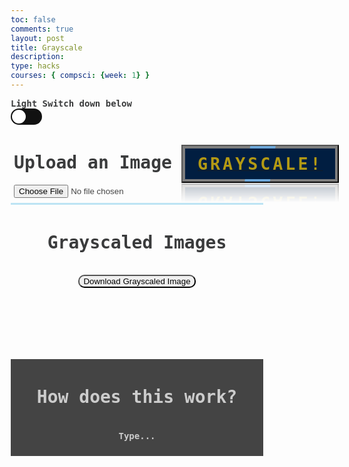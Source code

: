 ```yaml
---
toc: false
comments: true
layout: post
title: Grayscale
description: 
type: hacks
courses: { compsci: {week: 1} }
---
```

<head>
    <style>
        /* Define styles for left and right halves */
        .container {
            display: flex;
            justify-content: space-between;
            align-items: center;
        }
        .left-half, .right-half, .bottom-half{
            height: 250px;
            padding: 5px;
            color: #444444;
            font-family: 'IBM Plex Sans Hebrew', monospace;
        }
        .left-half {
            height: 125px;
            width: 575px;
            display: flex;
            flex-direction: column;
            align-items: center;
        }
        .right-half {
            width: 425px;
            text-align: center;
            border-left: 3px solid #bde4f4;
        }
        .bottom-half {
            border-top: 3px solid #bde4f4;
            text-align: center;
            align-items: center;
            width: 100%;
        }
        .p1 {
            font-family: 'IBM Plex Sans Hebrew', monospace;
            color: #3A3B3C;
            /* src: url('fonts/fontface.css');  */
        }
        .p2 {
            font-family: 'IBM Plex Sans Hebrew', monospace;
            color: #CCCCCC;
            /* src: url('fonts/fontface.css');  */
        }
        /*@font-face {
        font-family: 'Roblox';
        src: url('.././fonts/Roblox-Font.ttf');
        } */
        .container2 {
            background-color: #444444;
            display: flex;
            flex-direction: column;
            align-items: center;
            font-family: 'IBM Plex Sans Hebrew', monospace;
            color: #CCCCCC;
            border: 5.5px solid transparent;
            animation: rgbLightEffect 7.7s linear infinite;
            overflow: break-word;
        }
        .dropbtn {
            color: black;
            padding: 16px;
            font-size: 16px;
            cursor: pointer;
        }
        .dropdown {
            position: relative;
            display: inline-block;
        }
        .dropdown-content {
            display: none;
            position: absolute;
            min-width: 160px;
            overflow: auto;
            box-shadow: 0px 8px 16px 0px rgba(0,0,0,0.2);
            z-index: 1;
        }
        .dropdown-content option {
            color: black;
            padding: 12px 16px;
            text-decoration: none;
            display: block;
        }
        .button {
            border-radius: 10px;
        }
        .a {
            position: relative;
            padding: 13px 24px;
            display: flex;
            justify-content: center;
            align-items: center;
            background: rgba(0, 0, 0, 0.5);
            margin: 10px;
            transition: 1s;
            text-decoration: none;
            overflow: hidden;
            -webkit-box-reflect: below 1px linear-gradient(transparent, transparent, #0004);
        }
        .a:hover {
            background: var(--clr);
            box-shadow: 0 0 10px var(--clr), 0 0 30px var(--clr);
        }
        .a::before {
            content: '';
            position: absolute;
            width: 40px;
            height: 420%;
            background: var(--clr);
            transition: 1s;
            animation: animate 2s linear infinite;
            animation-delay: calc(0.33s * var(--i));
        }
        .a:hover::before {
            width: 1200%;
        }
        @keyframes animate {
            0% {
                transform: rotate(0deg);
            }
            100% {
                transform: rotate(360deg);
            }
        }
        .a::after {
            content: '';
            position: absolute;
            inset: 4px;
            background: #011e41;
        }
        .a:hover::after {
            background: var(--clr);
        }
        .a span {
            position: relative;
            z-index: 1;
            font-size: 2em;
            color: #ffcf01;
            font-family: 'IBM Plex Sans Hebrew', monospace;
            opacity: 0.7;
            text-transform: uppercase;
            letter-spacing: 4px;
            transition: 0.5s;
        }
        .a:hover span {
            opacity: 1;
        }
        *{
            box-sizing: border-box;
        }
        .label{
            background-color: #111;
            display: flex;
            align-items: center;
            justify-content: space-between;
            position: relative;
            border-radius: 50px;
            padding: 5px;
            height: 26px;
            width: 50px;
        }
        body{
            transition: background 0.14s linear;
        }
        body.dark{
            background-color: #191d2b;
        }
        .checkbox{
            opacity: 0;
            position: absolute;
        }
        .ball{
            background-color: #ffffff;
            border-radius: 50%;
            position: absolute;
            top: 2px;
            left: 2px;
            width: 22px;
            height: 22px;
            transition: transform 0.15s linear;
        }
        .checkbox:checked + .label .ball {
            transform: translateX(24px);
        }
        .fa-moon{
            color: #f1c40f;
        }
        .fa-sun{
            color: #f39c12;
        }
        .light-text{
            color: #3A3B3C;
        }
        .dark-text{ 
            color: #CCCCCC;
        }
    </style>
</head>
<body>
    <h8 class="p1 light-text"><strong>Light Switch down below</strong></h8>
    <div>
        <input type="checkbox"
            class="checkbox" id="checkbox" >
    <label for="checkbox" class="label">
        <i class="fas fa-moon"></i>
        <i class="fas fa-sun"></i>
        <div class="ball"></div>
    </label>
    </div>
    <div class="container">
        <div class="left-half">
            <h1 class="p1"><strong>Upload an Image</strong></h1>
            <input type="file" id="imageInput" accept="image/*">
        </div>
        <div style="--clr: 	#6da7d9;--i:0;">
                <button id="manipulateButton" class="a"><a href="#"><span><strong>Grayscale!</strong></span></a></button>
            </div>
    </div>
    <div class="container">
        <div class="bottom-half">
            <h1 class="p1"><strong>Grayscaled Images</strong></h1>
            <img id="uploadedImage" src="" alt="Uploaded Image" style="max-width: 100%; display: none;">
            <br>
            <button id="downloadButton" class="button">Download Grayscaled Image</button>
            <br>
        </div>
    </div>
    <div class="container2">
        <div>
            <h1 class="p2"><Strong>How does this work?</Strong></h1>
        </div>
        <div>
            <h4 class="p2">Type...</h4>
        </div>
    </div>


<script>
    const checkbox = document.getElementById('checkbox');
    const textElements = document.querySelectorAll('.p1, .p2');
    checkbox.addEventListener('change', () => {
    document.body.classList.toggle('dark');
    //change the overall theme color.
    textElements.forEach((element) => {
    element.classList.toggle('dark-text');
    element.classList.toggle('light-text');
    //change the overall text color.
    });
    });
    uploadedImageName = "";
    const resultContainer = document.getElementById("result");
    const url = "http://localhost:8017/api/pixel-partner-api";
    // const url = "https://fte.stu.nighthawkcodingsociety.com/api/pixel-partner-api";
    const test_url = url + "/test";
    const pixelate_url = url + "/pixelate/";
    const options = {
        method: 'GET', // *GET, POST, PUT, DELETE, etc.
        mode: 'cors', // no-cors, *cors, same-origin
        cache: 'default', // *default, no-cache, reload, force-cache, only-if-cached
        credentials: 'omit', // include, *same-origin, omit
        headers: {
            'Content-Type': 'application/json',
            // 'Content-Type': 'application/x-www-form-urlencoded',
        },
    };
    const post_options = {
        method: 'POST', // *GET, POST, PUT, DELETE, etc.
        mode: 'cors', // no-cors, *cors, same-origin
        cache: 'default', // *default, no-cache, reload, force-cache, only-if-cached
        credentials: 'omit', // include, *same-origin, omit
        headers: {
            'Content-Type': 'application/json',
            // 'Content-Type': 'application/x-www-form-urlencoded',
        },
    };
    // fetch the API
    fetch(test_url, options)
    // response is a RESTful "promise" on any successful fetch
    .then(response => {
        // check for response errors
        if (response.status !== 200) {
            error('GET API response failure: ' + response.status);
            return;
        }
        // valid response will have JSON data
        response.json().then(data => {
            console.log(data);
        })
    })
    // catch fetch errors (ie Nginx ACCESS to server blocked)
    .catch(err => {
    error(err + " " + test_url);
    });    
    function handleImageUpload() {
        const imageInput = document.getElementById('imageInput');
        const uploadedImage = document.getElementById('uploadedImage');
        const pixelationLevel = document.getElementById('pixelationLevel').value;
        const addToDatabaseCheckbox = document.getElementById('addToDatabase'); // Add this line
        const leftHalf = document.getElementById('left-half'); //new code

        const file = imageInput.files[0];
        if (file) {
            const reader = new FileReader();
            reader.readAsDataURL(file);

            reader.onload = function (e) {
                const base64Data = e.target.result.split(',')[1];
                const fileName = file.name;
                uploadedImageName = file.name;
                const fileExtension = fileName.split('.').pop();
                const addToDatabase = addToDatabaseCheckbox.checked;
                // Create the data object to send to the backend
                const data = {
                    "pixelate_level": pixelationLevel,
                    "addToHistory": addToDatabase,
                    "filename": fileName,
                    "base64image": base64Data,
                };
                console.log(data)
                // fetch the API
                const image_options = {...post_options, method: 'POST', body: JSON.stringify(data)};
                fetch(pixelate_url, image_options)
                .then(response => {
                    // check for response errors
                    if (response.status !== 200) {
                        error('GET API response failure: ' + response.status);
                        return;
                    }

                    // valid response will have JSON data
                    response.json().then(data => {
                        console.log(data)
                            const pixelatedImage = new Image();
                            pixelatedImage.src = 'data:image/' + fileExtension + ';base64,' + data['base64image'];

                            // Set a max-height for the image to fit within the text box
                            pixelatedImage.style.maxHeight = '100%';

                            uploadedImage.src = pixelatedImage.src;
                            uploadedImage.style.display = 'block';

                            pixelatedImage.onload = function() {
                                const parent = document.querySelector('.bottom-half');
                                const ratio = parent.clientWidth / pixelatedImage.width;

                                if (ratio < 1) {
                                    const maxHeight = ratio * pixelatedImage.height
                                    parent.style.height = (maxHeight + 175) + 'px';
                                } else {
                                    parent.style.height = (pixelatedImage.height + 175) + 'px';
                                }
                        }
                    })
                })
            };
        }
    };
    function handleDownloadClick() {
        const uploadedImage = document.getElementById('uploadedImage');
        const pixelatedImage = new Image();
        pixelatedImage.src = uploadedImage.src;

        // checking if no images is uploaded
        if (uploadedImage.width == 0) {
            //sends alert
            alert('Please upload an image before trying to download');
            return;
        }
        // Create an anchor element for downloading
        const downloadLink = document.createElement('a');
        downloadLink.href = pixelatedImage.src;
        downloadLink.download = uploadedImageName.split('.')[0] + "_pixelated." + uploadedImageName.split('.')[1];
        downloadLink.style.display = 'none';

        // Append the anchor element to the document and trigger a click event
        document.body.appendChild(downloadLink);
        downloadLink.click();

        // Remove the anchor element
        document.body.removeChild(downloadLink);

    }
    const downloadButton = document.getElementById('downloadButton');
    downloadButton.addEventListener('click', handleDownloadClick);
    const manipulateButton = document.getElementById('manipulateButton');
    manipulateButton.addEventListener('click', handleImageUpload);
</script>

</body>
<br><br>